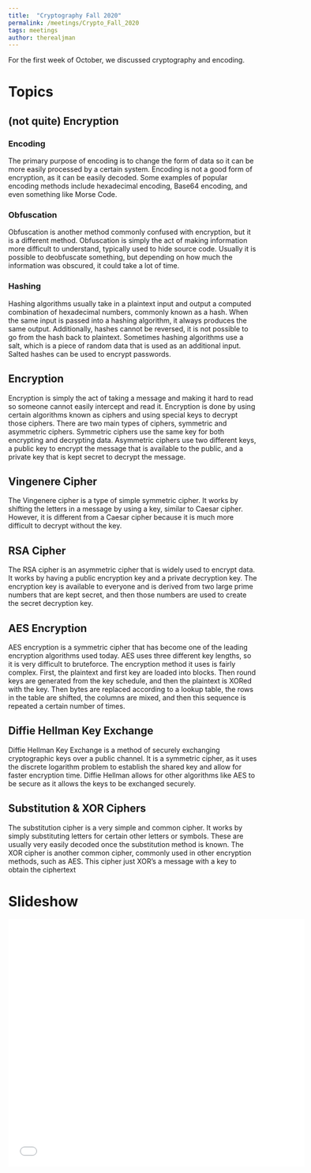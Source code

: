 ```yaml
---
title:  "Cryptography Fall 2020"
permalink: /meetings/Crypto_Fall_2020
tags: meetings
author: therealjman
---
```


For the first week of October, we discussed cryptography and encoding.

# Topics

## (not quite) Encryption

### Encoding

The primary purpose of encoding is to change the form of data so it can be more easily processed by a certain system. Encoding is not a good form of encryption, as it can be easily decoded. Some examples of popular encoding methods include hexadecimal encoding, Base64 encoding, and even something like Morse Code.

### Obfuscation

Obfuscation is another method commonly confused with encryption, but it is a different method. Obfuscation is simply the act of making information more difficult to understand, typically used to hide source code. Usually it is possible to deobfuscate something, but depending on how much the information was obscured, it could take a lot of time.

### Hashing

Hashing algorithms usually take in a plaintext input and output a computed combination of hexadecimal numbers, commonly known as a hash. When the same input is passed into a hashing algorithm, it always produces the same output. Additionally, hashes cannot be reversed, it is not possible to go from the hash back to plaintext. Sometimes hashing algorithms use a salt, which is a piece of random data that is used as an additional input. Salted hashes can be used to encrypt passwords.

## Encryption

Encryption is simply the act of taking a message and making it hard to read so someone cannot easily intercept and read it. Encryption is done by using certain algorithms known as ciphers and using special keys to decrypt those ciphers. There are two main types of ciphers, symmetric and asymmetric ciphers. Symmetric ciphers use the same key for both encrypting and decrypting data. Asymmetric ciphers use two different keys, a public key to encrypt the message that is available to the public, and a private key that is kept secret to decrypt the message.

## Vingenere Cipher

The Vingenere cipher is a type of simple symmetric cipher. It works by shifting the letters in a message by using a key, similar to Caesar cipher. However, it is different from a Caesar cipher because it is much more difficult to decrypt without the key.

## RSA Cipher

The RSA cipher is an asymmetric cipher that is widely used to encrypt data. It works by having a public encryption key and a private decryption key. The encryption key is available to everyone and is derived from two large prime numbers that are kept secret, and then those numbers are used to create the secret decryption key.

## AES Encryption

AES encryption is a symmetric cipher that has become one of the leading encryption algorithms used today. AES uses three different key lengths, so it is very difficult to bruteforce. The encryption method it uses is fairly complex. First, the plaintext and first key are loaded into blocks. Then round keys are generated from the key schedule, and then the plaintext is XORed with the key. Then bytes are replaced according to a lookup table, the rows in the table are shifted, the columns are mixed, and then this sequence is repeated a certain number of times.

## Diffie Hellman Key Exchange

Diffie Hellman Key Exchange is a method of securely exchanging cryptographic keys over a public channel. It is a symmetric cipher, as it uses the discrete logarithm problem to establish the shared key and allow for faster encryption time. Diffie Hellman allows for other algorithms like AES to be secure as it allows the keys to be exchanged securely.

## Substitution & XOR Ciphers

The substitution cipher is a very simple and common cipher. It works by simply substituting letters for certain other letters or symbols. These are usually very easily decoded once the substitution method is known. The XOR cipher is another common cipher, commonly used in other encryption methods, such as AES. This cipher just XOR’s a message with a key to obtain the ciphertext

# Slideshow
<iframe src="//docs.google.com/gview?url=http://auehc.github.io/assets/powerpoints/Cryptography.pptx&embedded=true" style="width:600px; height:500px;" frameborder="0"></iframe>
